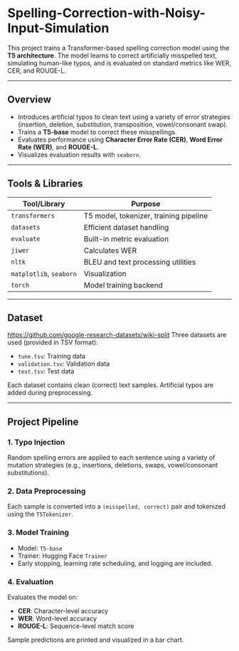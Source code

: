 # Spelling-Correction-with-Noisy-Input-Simulation
This project trains a Transformer-based spelling correction model using the **T5 architecture**. The model learns to correct artificially misspelled text, simulating human-like typos, and is evaluated on standard metrics like WER, CER, and ROUGE-L.


---

##  Overview

-  Introduces artificial typos to clean text using a variety of error strategies (insertion, deletion, substitution, transposition, vowel/consonant swap).
-  Trains a **T5-base** model to correct these misspellings.
-  Evaluates performance using **Character Error Rate (CER)**, **Word Error Rate (WER)**, and **ROUGE-L**.
-  Visualizes evaluation results with `seaborn`.

---

##  Tools & Libraries

| Tool/Library   | Purpose                                 |
|----------------|------------------------------------------|
| `transformers` | T5 model, tokenizer, training pipeline   |
| `datasets`     | Efficient dataset handling               |
| `evaluate`     | Built-in metric evaluation               |
| `jiwer`        | Calculates WER                           |
| `nltk`         | BLEU and text processing utilities       |
| `matplotlib`, `seaborn` | Visualization                   |
| `torch`        | Model training backend                   |

---

##  Dataset
https://github.com/google-research-datasets/wiki-split
Three datasets are used (provided in TSV format):

- `tune.tsv`: Training data
- `validation.tsv`: Validation data
- `test.tsv`: Test data

Each dataset contains clean (correct) text samples. Artificial typos are added during preprocessing.

---

##  Project Pipeline

### 1. **Typo Injection**
Random spelling errors are applied to each sentence using a variety of mutation strategies (e.g., insertions, deletions, swaps, vowel/consonant substitutions).

### 2. **Data Preprocessing**
Each sample is converted into a `(misspelled, correct)` pair and tokenized using the `T5Tokenizer`.

### 3. **Model Training**
- Model: `T5-base`
- Trainer: Hugging Face `Trainer`
- Early stopping, learning rate scheduling, and logging are included.

### 4. **Evaluation**
Evaluates the model on:
- **CER**: Character-level accuracy
- **WER**: Word-level accuracy
- **ROUGE-L**: Sequence-level match score

Sample predictions are printed and visualized in a bar chart.



